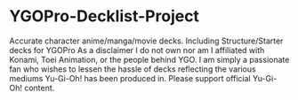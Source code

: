 # YGOPro-Decklist-Project
Accurate character anime/manga/movie decks. Including Structure/Starter decks for YGOPro 
As a disclaimer I do not own nor am I affiliated with Konami, Toei Animation, or the people behind YGO. I am simply a passionate fan who wishes to lessen the hassle of decks reflecting the various mediums Yu-Gi-Oh! has been produced in. Please support official Yu-Gi-Oh! content.
